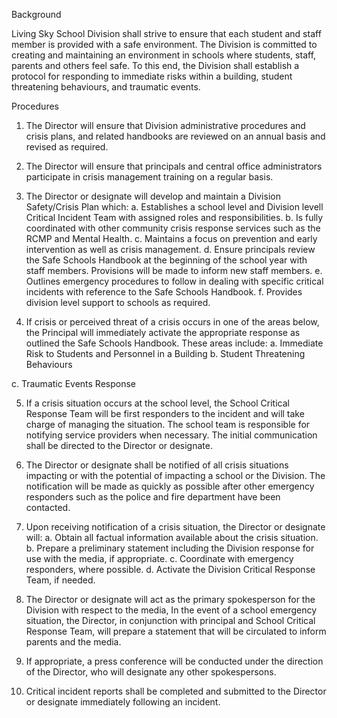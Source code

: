 Background

Living Sky School Division shall strive to ensure that each student and staff member is provided with a safe environment.  The Division is committed to creating and maintaining an environment in schools where students, staff, parents and others feel safe.  To this end, the Division shall establish a protocol for responding to immediate risks within a building, student threatening behaviours, and traumatic events.
	

Procedures

1.	The Director will ensure that Division administrative procedures and crisis plans, and related handbooks are reviewed on an annual basis and revised as required.

2.	The Director will ensure that principals and central office administrators participate in crisis management training on a regular basis.

3.	The Director or designate will develop and maintain a Division Safety/Crisis Plan which:
a.	Establishes a school level and Division levell Critical Incident Team with assigned roles and responsibilities.
b.	Is fully coordinated with other community crisis response services such as the RCMP and Mental Health.
c.	Maintains a focus on prevention and early intervention as well as crisis management.
d.	Ensure principals review the Safe Schools Handbook at the beginning of the school year with staff members. Provisions will be made to inform new staff members.
e.	Outlines emergency procedures to follow in dealing with specific critical incidents with reference to the Safe Schools Handbook.
f.	Provides division level support to schools as required.
 

4.	If crisis or perceived threat of a crisis occurs in one of the areas below, the Principal will immediately activate the appropriate response as outlined the Safe Schools Handbook. These areas include:
a.	Immediate Risk to Students and Personnel in a Building
b.	Student Threatening Behaviours
                       
c.	Traumatic Events Response

5.	If a crisis situation occurs at the school level, the School Critical Response Team will be first responders to the incident and will take charge of managing the situation.  The school team is responsible for notifying service providers when necessary.  The initial communication shall be directed to the Director or designate.

6.	The Director or designate shall be notified of all crisis situations impacting or with the potential of impacting a school or the Division.  The notification will be made as quickly as possible after other emergency responders such as the police and fire department have been contacted.

7.	Upon receiving notification of a crisis situation, the Director or designate will:
a.	Obtain all factual information available about the crisis situation.
b.	Prepare a preliminary statement including the Division response for use with the media, if appropriate.
c.	Coordinate with emergency responders, where possible.
d.	Activate the Division Critical Response Team, if needed.

8.	The Director or designate will act as the primary spokesperson for the Division with respect to the media,  In the event of a school emergency situation, the Director, in conjunction with principal and School Critical Response Team, will prepare a statement that will be circulated to inform parents and the media.

9.	If appropriate, a press conference will be conducted under the direction of the Director, who will designate any other spokespersons.

10.	Critical incident reports shall be completed and submitted to the Director or designate immediately following an incident.
